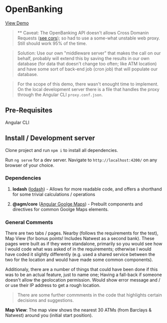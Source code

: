# OpenBanking

[View Demo](https://project-o-x.firebaseapp.com/)

> ** Caveat: The OpenBanking API doesn't allows Cross Domanin Requests ([see cors](https://developer.mozilla.org/en-US/docs/Web/HTTP/CORS)); so had to use a some-what unstable web proxy. Still should work 95% of the time. 

> Solution: 
> Use our own "middleware server" that makes the call on our behalf, probably will extend this by saving the results in our own database (for data that doesn't change too often; like ATM location) and have some sort of back-end job (cron job) that will populate our database.

> For the scope of this demo, there wasn't enought time to implement. On the local development server there is a file that handles the proxy through the Angular CLI `proxy.conf.json`.


## Pre-Requisites 

Angular CLI

## Install / Development server

Clone project and run `npm i` to install all dependencies.

Run `ng serve` for a dev server. Navigate to `http://localhost:4200/` on any browser of your choice.

### Dependencies

1. __lodash__ ([lodash](https://lodash.com/docs/4.17.10)) - Allows for more readable code, and offers a shorthand for some trivial calculations / operations

2. __@agm/core__ ([Angular Goolge Maps](https://angular-maps.com/)) - Prebuilt components and directives for common Goolge Maps elements.

### General Comments

There are two tabs / pages. Nearby (follows the requirements for the test), Map View (for bonus points! Includes Natwest as a second bank). These pages were built as if they were standalone, primarily so you would see how I would code what was asked of in the requirements; otherwise I would have coded it slightly differently (e.g. used a shared service between the two for the location and would have made some common components).

Additionaly, there are a number of things that could have been done if this was to be an actual feature, just to name one; Having a fall-back if someone doesn't allow the geolocation permission. Would show error message and / or use their IP address to get a rough location.

> There are some further commments in the code that highlights certain decisions and suggestions.

__Map View__: The map view shows the nearest 30 ATMs (from Barclays & Natwest) around you (initial start position). 
